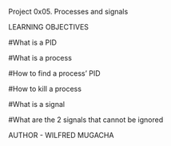 Project 0x05. Processes and signals

LEARNING OBJECTIVES

#What is a PID

#What is a process

#How to find a process’ PID

#How to kill a process

#What is a signal

#What are the 2 signals that cannot be ignored


AUTHOR - WILFRED MUGACHA
